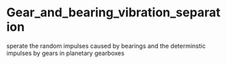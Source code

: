 # Gear_and_bearing_vibration_separation
 sperate the random impulses caused by bearings and the determinstic impulses by gears in planetary gearboxes 
